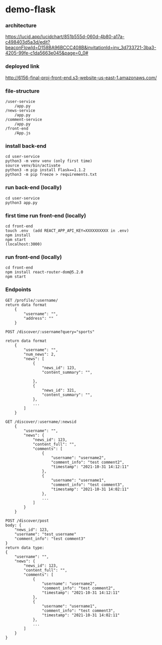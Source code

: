 # demo-flask

### architecture
https://lucid.app/lucidchart/851b555d-060d-4b80-a17a-c498403d5a3d/edit?beaconFlowId=D158BA96BCCC408B&invitationId=inv_3d733721-3ba3-4205-99fe-c1da5663e045&page=0_0#

### deployed link
http://6156-final-proj-front-end.s3-website-us-east-1.amazonaws.com/

### file-structure
```
/user-service
    /app.py
/news-service
    /app.py
/comment-service
    /app.py
/front-end
    /App.js
```

### install back-end 
```
cd user-service
python3 -m venv venv (only first time)
source venv/bin/activate
python3 -m pip install Flask==1.1.2
python3 -m pip freeze > requirements.txt
```

### run back-end (locally)
```
cd user-service
python3 app.py
```

### first time run front-end (locally)
```
cd front-end
touch .env  (add REACT_APP_API_KEY=XXXXXXXXXX in .env)
npm install
npm start
(localhost:3000)
```

### run front-end (locally)
```
cd front-end
npm install react-router-dom@5.2.0
npm start
```

### Endpoints
```
GET /profile/:username/
return data format
    {
        "username": "",
        "address": ""
    }

POST /discover/:username?query="sports"

return data format
    {
        "username": "",
        "num_news": 2,
        "news": [
            {
                "news_id": 123,
                "content_summary": "",

            },
            {
                "news_id": 321,
                "content_summary": "",
            },
            ...
        ]
    }

GET /discover/:username/:newsid
    {
        "username": "",
        "news": {
            "news_id": 123,
            "content_full": "",
            "comments": [
                {
                    "username": "username2",
                    "comment_info": "test comment2",
                    "timestamp": "2021-10-31 14:12:11"
                },
                {
                    "username": "username1",
                    "comment_info": "test comment3",
                    "timestamp": "2021-10-31 14:02:11"
                },
                ...
            ]
        }
    }

POST /discover/post
body: {
    "news_id": 123,
    "username": "test_username"
    "comment_info": "test comment3"
}
return data type: 
{
    "username": "",
    "news": {
        "news_id": 123,
        "content_full": "",
        "comments": [
            {
                "username": "username2",
                "comment_info": "test comment2",
                "timestamp": "2021-10-31 14:12:11"
            },
            {
                "username": "username1",
                "comment_info": "test comment3",
                "timestamp": "2021-10-31 14:02:11"
            },
            ...
        ]
    }
}

```
